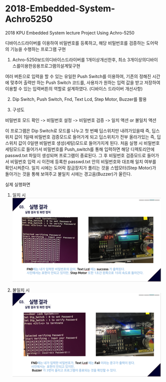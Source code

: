 # 2018-Embedded-System-Achro5250
2018 KPU Embedded System lecture Project Using Achro-5250

디바이스드라이버를 이용하여 비밀번호를 등록하고, 해당 비밀번호를 검증하는 도어락의 기능을 수행하는 프로그램 구현

1) Achro-5250보드의디바이스드라이버를 1개이상개선한후, 최소 3개이상의디바이스를이용한응용프로그램의설계및구현

  여러 버튼으로 입력을 할 수 있는 유일한 Push Switch를 이용하여, 기존의 정해진 시간에 맞추어 출력만 하는 Push Switch 코드를, 사용자가 원하는 입력 값을 받고 저장하여 이용할 수 있는 입력버튼의 역할로 설계하였다. (디바이스 드라이버 개선사항)

2) Dip Switch, Push Switch, Fnd, Text Lcd, Step Motor, Buzzer를 활용

3) 구성도 

  비밀번호 모드 확인 -> 비밀번호 설정 -> 비밀번호 검증 -> 일치 액션 or 불일치 액션
  
이 프로그램은 Dip Switch로 모드를 나누고 첫 번째 딥스위치만 내려가있을때 즉, 딥스위치 값이 1일때 비밀번호 검증모드로 들어가게 되고 딥스위치가 전부 올라가있는 즉, 딥스위치 값이 0일땐 비밀번호 생성(세팅)모드로 들어가지게 된다. 처음 실행 시 비밀번호 세팅모드로 들어가서 비밀번호를 Push_switch를 통해 입력하면 해당 디렉토리안에 passwd.txt 파일이 생성되며 프로그램이 종료된다. 그 후 비밀번호 검증모드로 들어가서 비밀번호 입력 시 이전에 등록한 passwd.txt 안의 비밀번호와 대조해 일치 여부를 확인시켜준다. 일치 시에는 도어락 잠금장치가 풀리는 것을 스텝모터(Step Motor)가 돌아가는 것을 통해 보여주고 불일치 시에는 경고음(Buzzer)가 울린다. 

실제 실행화면
1) 일치 시
![일치](correct.PNG)

2) 불일치 시
![불일치](incorrect.PNG)
